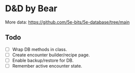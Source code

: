 # D&D by Bear

More data:
https://github.com/5e-bits/5e-database/tree/main

## Todo

- [ ] Wrap DB methods in class.
- [ ] Create encounter builder/recipe page.
- [ ] Enable backup/restore for DB.
- [ ] Remember active encounter state.
